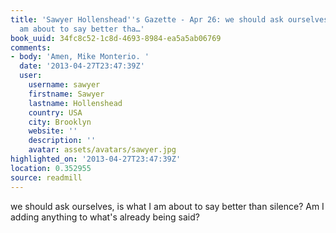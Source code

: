 ```yaml
---
title: 'Sawyer Hollenshead''s Gazette - Apr 26: we should ask ourselves, is what I
  am about to say better tha…'
book_uuid: 34fc8c52-1c8d-4693-8984-ea5a5ab06769
comments:
- body: 'Amen, Mike Monterio. '
  date: '2013-04-27T23:47:39Z'
  user:
    username: sawyer
    firstname: Sawyer
    lastname: Hollenshead
    country: USA
    city: Brooklyn
    website: ''
    description: ''
    avatar: assets/avatars/sawyer.jpg
highlighted_on: '2013-04-27T23:47:39Z'
location: 0.352955
source: readmill
---
```


we should ask ourselves, is what I am about to say better than silence? Am I adding anything to what's already being said?